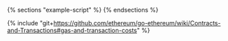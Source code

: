 {% sections "example-script" %}
{% endsections %}

{% include "git+https://github.com/ethereum/go-ethereum/wiki/Contracts-and-Transactions#gas-and-transaction-costs" %}

